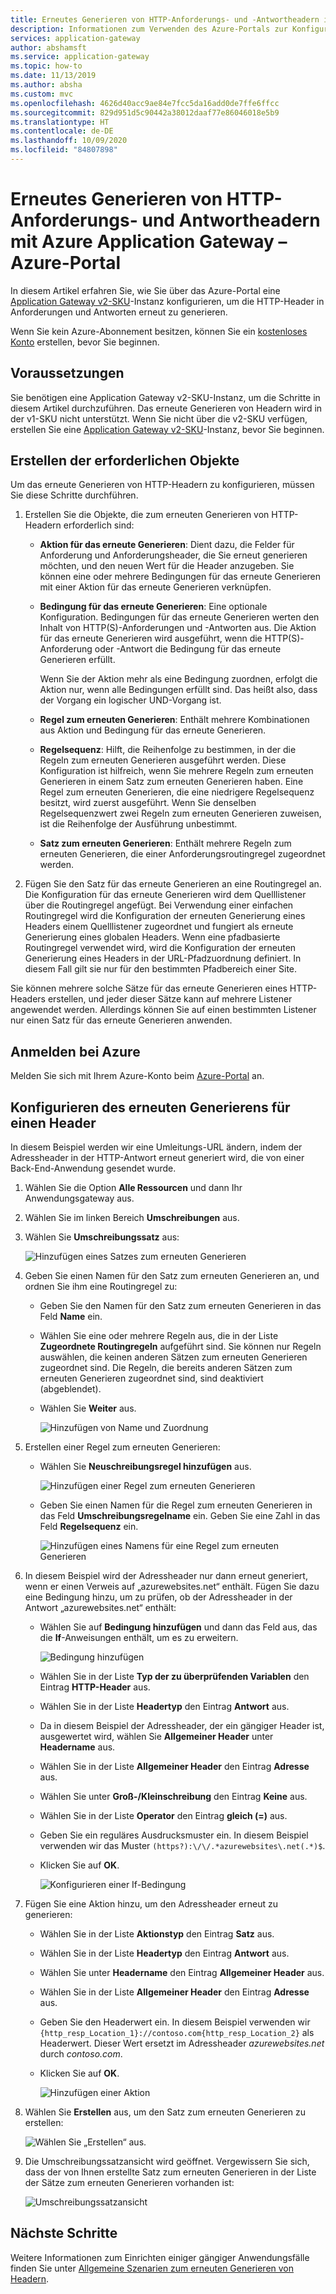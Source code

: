 ```yaml
---
title: Erneutes Generieren von HTTP-Anforderungs- und -Antwortheadern im Portal – Azure Application Gateway
description: Informationen zum Verwenden des Azure-Portals zur Konfiguration eines Azure Application Gateway, um die HTTP-Header in den Anforderungen und Antworten erneut zu generieren, die das Gateway durchlaufen
services: application-gateway
author: abshamsft
ms.service: application-gateway
ms.topic: how-to
ms.date: 11/13/2019
ms.author: absha
ms.custom: mvc
ms.openlocfilehash: 4626d40acc9ae84e7fcc5da16add0de7ffe6ffcc
ms.sourcegitcommit: 829d951d5c90442a38012daaf77e86046018e5b9
ms.translationtype: HT
ms.contentlocale: de-DE
ms.lasthandoff: 10/09/2020
ms.locfileid: "84807898"
---
```

# <a name="rewrite-http-request-and-response-headers-with-azure-application-gateway---azure-portal"></a>Erneutes Generieren von HTTP-Anforderungs- und Antwortheadern mit Azure Application Gateway – Azure-Portal

In diesem Artikel erfahren Sie, wie Sie über das Azure-Portal eine [Application Gateway v2-SKU](<https://docs.microsoft.com/azure/application-gateway/application-gateway-autoscaling-zone-redundant>)-Instanz konfigurieren, um die HTTP-Header in Anforderungen und Antworten erneut zu generieren.

Wenn Sie kein Azure-Abonnement besitzen, können Sie ein [kostenloses Konto](https://azure.microsoft.com/free/?WT.mc_id=A261C142F) erstellen, bevor Sie beginnen.

## <a name="before-you-begin"></a>Voraussetzungen

Sie benötigen eine Application Gateway v2-SKU-Instanz, um die Schritte in diesem Artikel durchzuführen. Das erneute Generieren von Headern wird in der v1-SKU nicht unterstützt. Wenn Sie nicht über die v2-SKU verfügen, erstellen Sie eine [Application Gateway v2-SKU](https://docs.microsoft.com/azure/application-gateway/tutorial-autoscale-ps)-Instanz, bevor Sie beginnen.

## <a name="create-required-objects"></a>Erstellen der erforderlichen Objekte

Um das erneute Generieren von HTTP-Headern zu konfigurieren, müssen Sie diese Schritte durchführen.

1. Erstellen Sie die Objekte, die zum erneuten Generieren von HTTP-Headern erforderlich sind:

   - **Aktion für das erneute Generieren**: Dient dazu, die Felder für Anforderung und Anforderungsheader, die Sie erneut generieren möchten, und den neuen Wert für die Header anzugeben. Sie können eine oder mehrere Bedingungen für das erneute Generieren mit einer Aktion für das erneute Generieren verknüpfen.

   - **Bedingung für das erneute Generieren**: Eine optionale Konfiguration. Bedingungen für das erneute Generieren werten den Inhalt von HTTP(S)-Anforderungen und -Antworten aus. Die Aktion für das erneute Generieren wird ausgeführt, wenn die HTTP(S)-Anforderung oder -Antwort die Bedingung für das erneute Generieren erfüllt.

     Wenn Sie der Aktion mehr als eine Bedingung zuordnen, erfolgt die Aktion nur, wenn alle Bedingungen erfüllt sind. Das heißt also, dass der Vorgang ein logischer UND-Vorgang ist.

   - **Regel zum erneuten Generieren**: Enthält mehrere Kombinationen aus Aktion und Bedingung für das erneute Generieren.

   - **Regelsequenz**: Hilft, die Reihenfolge zu bestimmen, in der die Regeln zum erneuten Generieren ausgeführt werden. Diese Konfiguration ist hilfreich, wenn Sie mehrere Regeln zum erneuten Generieren in einem Satz zum erneuten Generieren haben. Eine Regel zum erneuten Generieren, die eine niedrigere Regelsequenz besitzt, wird zuerst ausgeführt. Wenn Sie denselben Regelsequenzwert zwei Regeln zum erneuten Generieren zuweisen, ist die Reihenfolge der Ausführung unbestimmt.

   - **Satz zum erneuten Generieren**: Enthält mehrere Regeln zum erneuten Generieren, die einer Anforderungsroutingregel zugeordnet werden.

2. Fügen Sie den Satz für das erneute Generieren an eine Routingregel an. Die Konfiguration für das erneute Generieren wird dem Quelllistener über die Routingregel angefügt. Bei Verwendung einer einfachen Routingregel wird die Konfiguration der erneuten Generierung eines Headers einem Quelllistener zugeordnet und fungiert als erneute Generierung eines globalen Headers. Wenn eine pfadbasierte Routingregel verwendet wird, wird die Konfiguration der erneuten Generierung eines Headers in der URL-Pfadzuordnung definiert. In diesem Fall gilt sie nur für den bestimmten Pfadbereich einer Site.

Sie können mehrere solche Sätze für das erneute Generieren eines HTTP-Headers erstellen, und jeder dieser Sätze kann auf mehrere Listener angewendet werden. Allerdings können Sie auf einen bestimmten Listener nur einen Satz für das erneute Generieren anwenden.

## <a name="sign-in-to-azure"></a>Anmelden bei Azure

Melden Sie sich mit Ihrem Azure-Konto beim [Azure-Portal](https://portal.azure.com/) an.

## <a name="configure-header-rewrite"></a>Konfigurieren des erneuten Generierens für einen Header

In diesem Beispiel werden wir eine Umleitungs-URL ändern, indem der Adressheader in der HTTP-Antwort erneut generiert wird, die von einer Back-End-Anwendung gesendet wurde.

1. Wählen Sie die Option **Alle Ressourcen** und dann Ihr Anwendungsgateway aus.

2. Wählen Sie im linken Bereich **Umschreibungen** aus.

3. Wählen Sie **Umschreibungssatz** aus:

   ![Hinzufügen eines Satzes zum erneuten Generieren](media/rewrite-http-headers-portal/add-rewrite-set.png)

4. Geben Sie einen Namen für den Satz zum erneuten Generieren an, und ordnen Sie ihm eine Routingregel zu:

   - Geben Sie den Namen für den Satz zum erneuten Generieren in das Feld **Name** ein.
   - Wählen Sie eine oder mehrere Regeln aus, die in der Liste **Zugeordnete Routingregeln** aufgeführt sind. Sie können nur Regeln auswählen, die keinen anderen Sätzen zum erneuten Generieren zugeordnet sind. Die Regeln, die bereits anderen Sätzen zum erneuten Generieren zugeordnet sind, sind deaktiviert (abgeblendet).
   - Wählen Sie **Weiter** aus.
   
     ![Hinzufügen von Name und Zuordnung](media/rewrite-http-headers-portal/name-and-association.png)

5. Erstellen einer Regel zum erneuten Generieren:

   - Wählen Sie **Neuschreibungsregel hinzufügen** aus.

     ![Hinzufügen einer Regel zum erneuten Generieren](media/rewrite-http-headers-portal/add-rewrite-rule.png)

   - Geben Sie einen Namen für die Regel zum erneuten Generieren in das Feld **Umschreibungsregelname** ein. Geben Sie eine Zahl in das Feld **Regelsequenz** ein.

     ![Hinzufügen eines Namens für eine Regel zum erneuten Generieren](media/rewrite-http-headers-portal/rule-name.png)

6. In diesem Beispiel wird der Adressheader nur dann erneut generiert, wenn er einen Verweis auf „azurewebsites.net“ enthält. Fügen Sie dazu eine Bedingung hinzu, um zu prüfen, ob der Adressheader in der Antwort „azurewebsites.net“ enthält:

   - Wählen Sie auf **Bedingung hinzufügen** und dann das Feld aus, das die **If**-Anweisungen enthält, um es zu erweitern.

     ![Bedingung hinzufügen](media/rewrite-http-headers-portal/add-condition.png)

   - Wählen Sie in der Liste **Typ der zu überprüfenden Variablen** den Eintrag **HTTP-Header** aus.

   - Wählen Sie in der Liste **Headertyp** den Eintrag **Antwort** aus.

   - Da in diesem Beispiel der Adressheader, der ein gängiger Header ist, ausgewertet wird, wählen Sie **Allgemeiner Header** unter **Headername** aus.

   - Wählen Sie in der Liste **Allgemeiner Header** den Eintrag **Adresse** aus.

   - Wählen Sie unter **Groß-/Kleinschreibung** den Eintrag **Keine** aus.

   - Wählen Sie in der Liste **Operator** den Eintrag **gleich (=)** aus.

   - Geben Sie ein reguläres Ausdrucksmuster ein. In diesem Beispiel verwenden wir das Muster `(https?):\/\/.*azurewebsites\.net(.*)$`.

   - Klicken Sie auf **OK**.

     ![Konfigurieren einer If-Bedingung](media/rewrite-http-headers-portal/condition.png)

7. Fügen Sie eine Aktion hinzu, um den Adressheader erneut zu generieren:

   - Wählen Sie in der Liste **Aktionstyp** den Eintrag **Satz** aus.

   - Wählen Sie in der Liste **Headertyp** den Eintrag **Antwort** aus.

   - Wählen Sie unter **Headername** den Eintrag **Allgemeiner Header** aus.

   - Wählen Sie in der Liste **Allgemeiner Header** den Eintrag **Adresse** aus.

   - Geben Sie den Headerwert ein. In diesem Beispiel verwenden wir `{http_resp_Location_1}://contoso.com{http_resp_Location_2}` als Headerwert. Dieser Wert ersetzt im Adressheader *azurewebsites.net* durch *contoso.com*.

   - Klicken Sie auf **OK**.

     ![Hinzufügen einer Aktion](media/rewrite-http-headers-portal/action.png)

8. Wählen Sie **Erstellen** aus, um den Satz zum erneuten Generieren zu erstellen:

   ![Wählen Sie „Erstellen“ aus.](media/rewrite-http-headers-portal/create.png)

9. Die Umschreibungssatzansicht wird geöffnet. Vergewissern Sie sich, dass der von Ihnen erstellte Satz zum erneuten Generieren in der Liste der Sätze zum erneuten Generieren vorhanden ist:

   ![Umschreibungssatzansicht](media/rewrite-http-headers-portal/rewrite-set-list.png)

## <a name="next-steps"></a>Nächste Schritte

Weitere Informationen zum Einrichten einiger gängiger Anwendungsfälle finden Sie unter [Allgemeine Szenarien zum erneuten Generieren von Headern](https://docs.microsoft.com/azure/application-gateway/rewrite-http-headers).